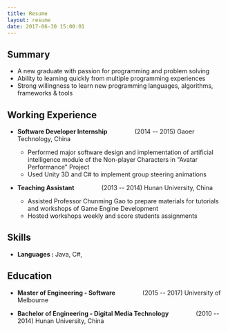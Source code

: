 ```yaml
---
title: Resume
layout: resume
date: 2017-06-30 15:00:01
---
```



## __Summary__
* A new graduate with passion for programming and problem solving
* Ability to learning quickly from multiple programming experiences
* Strong willingness to learn new programming languages, algorithms, frameworks & tools

## __Working Experience__

* __Software Developer Internship__   &nbsp;&nbsp;&nbsp;&nbsp;&nbsp;&nbsp;&nbsp;&nbsp;&nbsp;&nbsp;&nbsp;&nbsp;&nbsp;&nbsp;  (2014 -- 2015)
  Gaoer Technology, China
  * Performed major software design and implementation of artificial intelligence module of the Non-player Characters in "Avatar Performance" Project
  * Used Unity 3D and C# to implement group steering animations


* __Teaching Assistant__   &nbsp;&nbsp;&nbsp;&nbsp;&nbsp;&nbsp;&nbsp;&nbsp;&nbsp;&nbsp;&nbsp;&nbsp;&nbsp;&nbsp;  (2013 -- 2014)
  Hunan University, China
  * Assisted Professor Chunming Gao to prepare materials for tutorials and workshops of Game Engine Development
  * Hosted workshops weekly and score students assignments

## __Skills__

* __Languages :__ Java, C#, 

## __Education__

* __Master of Engineering - Software__   &nbsp;&nbsp;&nbsp;&nbsp;&nbsp;&nbsp;&nbsp;&nbsp;&nbsp;&nbsp;&nbsp;&nbsp;&nbsp;&nbsp;  (2015 -- 2017)
    University of Melbourne

* __Bachelor of Engineering - Digital Media Technology__  &nbsp;&nbsp;&nbsp;&nbsp;&nbsp;&nbsp;&nbsp;&nbsp;&nbsp;&nbsp;&nbsp;&nbsp;&nbsp;&nbsp;  (2010 -- 2014)
  Hunan University, China
